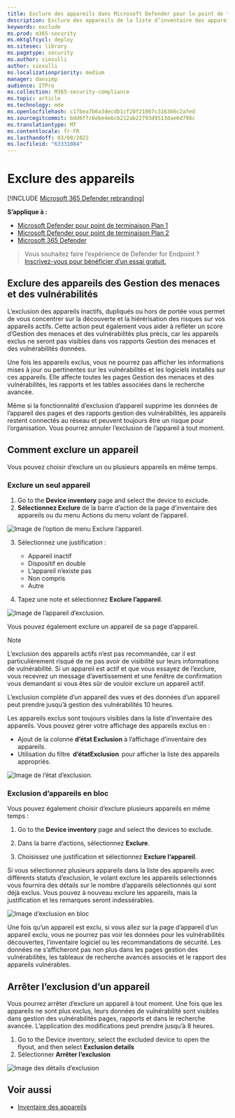 ```yaml
---
title: Exclure des appareils dans Microsoft Defender pour le point de terminaison
description: Exclure des appareils de la liste d’inventaire des appareils
keywords: exclude
ms.prod: m365-security
ms.mktglfcycl: deploy
ms.sitesec: library
ms.pagetype: security
ms.author: siosulli
author: siosulli
ms.localizationpriority: medium
manager: dansimp
audience: ITPro
ms.collection: M365-security-compliance
ms.topic: article
ms.technology: mde
ms.openlocfilehash: c17bea7b6a3decdb1cf20f21067c316366c2afed
ms.sourcegitcommit: bdd6ffc6ebe4e6cb212ab22793d9513dae6d798c
ms.translationtype: MT
ms.contentlocale: fr-FR
ms.lasthandoff: 03/08/2022
ms.locfileid: "63331084"
---
```

# <a name="exclude-devices"></a>Exclure des appareils

[!INCLUDE [Microsoft 365 Defender rebranding](../../includes/microsoft-defender.md)]

**S’applique à :**

- [Microsoft Defender pour point de terminaison Plan 1](https://go.microsoft.com/fwlink/p/?linkid=2154037)
- [Microsoft Defender pour point de terminaison Plan 2](https://go.microsoft.com/fwlink/p/?linkid=2154037)
- [Microsoft 365 Defender](https://go.microsoft.com/fwlink/?linkid=2118804)

> Vous souhaitez faire l’expérience de Defender for Endpoint ? [Inscrivez-vous pour bénéficier d’un essai gratuit.](https://signup.microsoft.com/create-account/signup?products=7f379fee-c4f9-4278-b0a1-e4c8c2fcdf7e&ru=https://aka.ms/MDEp2OpenTrial?ocid=docs-wdatp-respondmachine-abovefoldlink)

## <a name="exclude-devices-from-threat-and-vulnerability-management"></a>Exclure des appareils des Gestion des menaces et des vulnérabilités

L’exclusion des appareils inactifs, dupliqués ou hors de portée vous permet de vous concentrer sur la découverte et la hiérérisation des risques sur vos appareils actifs. Cette action peut également vous aider à refléter un score d’Gestion des menaces et des vulnérabilités plus précis, car les appareils exclus ne seront pas visibles dans vos rapports Gestion des menaces et des vulnérabilités données.

Une fois les appareils exclus, vous ne pourrez pas afficher les informations mises à jour ou pertinentes sur les vulnérabilités et les logiciels installés sur ces appareils. Elle affecte toutes les pages Gestion des menaces et des vulnérabilités, les rapports et les tables associées dans le recherche avancée.

Même si la fonctionnalité d’exclusion d’appareil supprime les données de l’appareil des pages et des rapports gestion des vulnérabilités, les appareils restent connectés au réseau et peuvent toujours être un risque pour l’organisation. Vous pourrez annuler l’exclusion de l’appareil à tout moment.

## <a name="how-to-exclude-a-device"></a>Comment exclure un appareil

Vous pouvez choisir d’exclure un ou plusieurs appareils en même temps.

### <a name="exclude-a-single-device"></a>Exclure un seul appareil

1. Go to the **Device inventory** page and select the device to exclude.
2. **Sélectionnez Exclure** de la barre d’action de la page d’inventaire des appareils ou du menu Actions du menu volant de l’appareil.

![Image de l’option de menu Exclure l’appareil.](images/exclude-devices-menu.png)

 3. Sélectionnez une justification :

    - Appareil inactif
    - Dispositif en double
    - L’appareil n’existe pas
    - Non compris  
    - Autre

4. Tapez une note et sélectionnez **Exclure l’appareil**.

![Image de l’appareil d’exclusion.](images/exclude-device.png)

Vous pouvez également exclure un appareil de sa page d’appareil.

> [!NOTE]
> L’exclusion des appareils actifs n’est pas recommandée, car il est particulièrement risqué de ne pas avoir de visibilité sur leurs informations de vulnérabilité. Si un appareil est actif et que vous essayez de l’exclure, vous recevrez un message d’avertissement et une fenêtre de confirmation vous demandant si vous êtes sûr de vouloir exclure un appareil actif.

L’exclusion complète d’un appareil des vues et des données d’un appareil peut prendre jusqu’à gestion des vulnérabilités 10 heures.

Les appareils exclus sont toujours visibles dans la liste d’inventaire des appareils. Vous pouvez gérer votre affichage des appareils exclus en :

- Ajout de la colonne **d’état Exclusion** à l’affichage d’inventaire des appareils.
- Utilisation du filtre  **d’étatExclusion**  pour afficher la liste des appareils appropriés.

![Image de l’état d’exclusion.](images/exclusion-state.png)

### <a name="bulk-device-exclusion"></a>Exclusion d’appareils en bloc

Vous pouvez également choisir d’exclure plusieurs appareils en même temps :

1. Go to the **Device inventory** page and select the devices to exclude.

2. Dans la barre d’actions, sélectionnez **Exclure**.

3. Choisissez une justification et sélectionnez **Exclure l’appareil**.

Si vous sélectionnez plusieurs appareils dans la liste des appareils avec différents statuts d’exclusion, le volant exclure les appareils sélectionnés vous fournira des détails sur le nombre d’appareils sélectionnés qui sont déjà exclus. Vous pouvez à nouveau exclure les appareils, mais la justification et les remarques seront indessérables.

![Image d’exclusion en bloc](images/exclude-device-bulk.png)

Une fois qu’un appareil est exclu, si vous allez sur la page d’appareil d’un appareil exclu, vous ne pourrez pas voir les données pour les vulnérabilités découvertes, l’inventaire logiciel ou les recommandations de sécurité. Les données ne s’afficheront pas non plus dans les pages gestion des vulnérabilités, les tableaux de recherche avancés associés et le rapport des appareils vulnérables.

## <a name="stop-excluding-a-device"></a>Arrêter l’exclusion d’un appareil

Vous pourrez arrêter d’exclure un appareil à tout moment. Une fois que les appareils ne sont plus exclus, leurs données de vulnérabilité sont visibles dans gestion des vulnérabilités pages, rapports et dans le recherche avancée. L’application des modifications peut prendre jusqu’à 8 heures.

1. Go to the Device inventory, select the excluded device to open the flyout, and then select **Exclusion details**
2. Sélectionner **Arrêter l’exclusion**

![Image des détails d’exclusion](images/exclusion-details.png)

## <a name="see-also"></a>Voir aussi

- [Inventaire des appareils](machines-view-overview.md)
